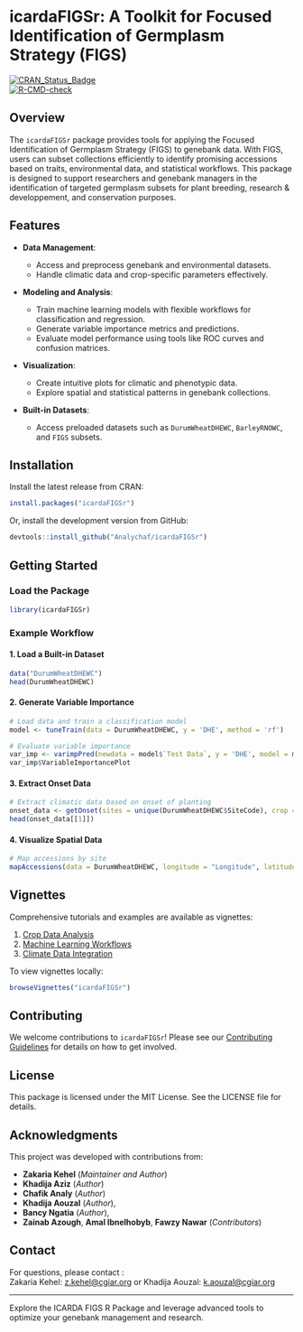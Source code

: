 # icardaFIGSr: A Toolkit for Focused Identification of Germplasm Strategy (FIGS)

[![CRAN_Status_Badge](https://www.r-pkg.org/badges/version/icardaFIGSr)](https://CRAN.R-project.org/package=icardaFIGSr)  
[![R-CMD-check](https://github.com/Analychaf/icardaFIGSr/actions/workflows/R-CMD-check.yaml/badge.svg)](https://github.com/Analychaf/icardaFIGSr/actions/workflows/R-CMD-check.yaml)

## Overview

The `icardaFIGSr` package provides tools for applying the Focused Identification of Germplasm Strategy (FIGS) to genebank data. With FIGS, users can subset collections efficiently to identify promising accessions based on traits, environmental data, and statistical workflows. This package is designed to support researchers and genebank managers in the identification of targeted germplasm subsets for plant breeding, research & developpement, and conservation purposes.

## Features

- **Data Management**:
  - Access and preprocess genebank and environmental datasets.
  - Handle climatic data and crop-specific parameters effectively.

- **Modeling and Analysis**:
  - Train machine learning models with flexible workflows for classification and regression.
  - Generate variable importance metrics and predictions.
  - Evaluate model performance using tools like ROC curves and confusion matrices.

- **Visualization**:
  - Create intuitive plots for climatic and phenotypic data.
  - Explore spatial and statistical patterns in genebank collections.

- **Built-in Datasets**:
  - Access preloaded datasets such as `DurumWheatDHEWC`, `BarleyRNOWC`, and `FIGS` subsets.

## Installation

Install the latest release from CRAN:

```R
install.packages("icardaFIGSr")
```

Or, install the development version from GitHub:

```R
devtools::install_github("Analychaf/icardaFIGSr")
```

## Getting Started

### Load the Package

```R
library(icardaFIGSr)
```

### Example Workflow

#### 1. Load a Built-in Dataset

```R
data("DurumWheatDHEWC")
head(DurumWheatDHEWC)
```

#### 2. Generate Variable Importance

```R
# Load data and train a classification model
model <- tuneTrain(data = DurumWheatDHEWC, y = 'DHE', method = 'rf')

# Evaluate variable importance
var_imp <- varimpPred(newdata = model$`Test Data`, y = 'DHE', model = model$Model)
var_imp$VariableImportancePlot
```

#### 3. Extract Onset Data

```R
# Extract climatic data based on onset of planting
onset_data <- getOnset(sites = unique(DurumWheatDHEWC$SiteCode), crop = 'ICDW', var = c("tavg", "prec"))
head(onset_data[[1]])
```

#### 4. Visualize Spatial Data

```R
# Map accessions by site
mapAccessions(data = DurumWheatDHEWC, longitude = "Longitude", latitude = "Latitude", site_id = "SiteCode")
```

## Vignettes

Comprehensive tutorials and examples are available as vignettes:

1. [Crop Data Analysis](articles/CropData.html)
2. [Machine Learning Workflows](articles/ML_Workflows.html)
3. [Climate Data Integration](articles/Sites_climate.html)

To view vignettes locally:

```R
browseVignettes("icardaFIGSr")
```

## Contributing

We welcome contributions to `icardaFIGSr`! Please see our [Contributing Guidelines](https://github.com/Analychaf/icardaFIGSr/blob/main/CONTRIBUTING.md) for details on how to get involved.

## License

This package is licensed under the MIT License. See the LICENSE file for details.

## Acknowledgments

This project was developed with contributions from:
<br>
- **Zakaria Kehel** (*Maintainer and Author*) 
- **Khadija Aziz** (*Author*)  
- **Chafik Analy** (*Author*)
- **Khadija Aouzal** (*Author*),
- **Bancy Ngatia** (*Author*),
- **Zainab Azough**, **Amal Ibnelhobyb**, **Fawzy Nawar** (*Contributors*)

## Contact

For questions, please contact :
<br>
Zakaria Kehel: [z.kehel@cgiar.org](mailto:z.kehel@cgiar.org) or
Khadija Aouzal: [k.aouzal@cgiar.org](mailto:k.aouzal@cgiar.org)

---

Explore the ICARDA FIGS R Package and leverage advanced tools to optimize your genebank management and research.

